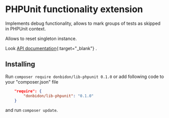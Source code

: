 # PHPUnit functionality extension
Implements debug functionality, allows to mark groups of tests as skipped  in PHPUnit context.

Allows to reset singleton instance.

Look [API documentation](https://donbidon.github.io/docs/packages/lib-phpunit/){:target="_blank"} .
<script type="text/javascript">
$(document.links).filter(function() {
    return this.hostname != window.location.hostname;
}).attr('target', '_blank');
</script>

## Installing
Run `composer require donbidon/lib-phpunit 0.1.0` or add following code to your "composer.json" file
```json
    "require": {
        "donbidon/lib-phpunit": "0.1.0"
    }
```
and run `composer update`.

